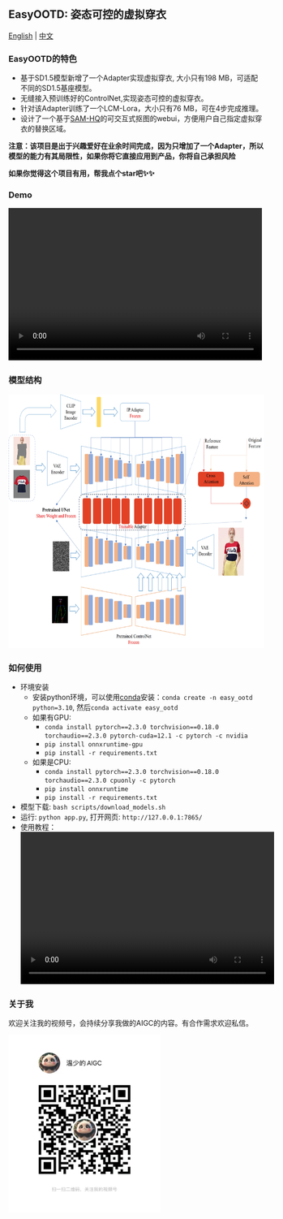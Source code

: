 ## EasyOOTD: 姿态可控的虚拟穿衣
<a href="README.md">English</a> | <a href="README_CN.md">中文</a>

### EasyOOTD的特色
* 基于SD1.5模型新增了一个Adapter实现虚拟穿衣, 大小只有198 MB，可适配不同的SD1.5基座模型。
* 无缝接入预训练好的ControlNet,实现姿态可控的虚拟穿衣。
* 针对该Adapter训练了一个LCM-Lora，大小只有76 MB，可在4步完成推理。
* 设计了一个基于[SAM-HQ](https://github.com/SysCV/sam-hq)的可交互式抠图的webui，方便用户自己指定虚拟穿衣的替换区域。

**注意：该项目是出于兴趣爱好在业余时间完成，因为只增加了一个Adapter，所以模型的能力有其局限性，如果你将它直接应用到产品，你将自己承担风险**

**如果你觉得这个项目有用，帮我点个star吧✨✨**

### Demo
<video src="https://github.com/user-attachments/assets/716d61a7-41ae-483a-874d-ea1bf345bd1a" controls="controls" width="500" height="300">您的浏览器不支持播放该视频！</video>

### 模型结构
<img src="assets/introductions/model.jpg" alt="视频号" width="768" height="500">

### 如何使用
* 环境安装
  * 安装python环境，可以使用[conda](https://github.com/conda-forge/miniforge)安装：`conda create -n easy_ootd python=3.10`, 然后`conda activate easy_ootd`
  * 如果有GPU:
    * `conda install pytorch==2.3.0 torchvision==0.18.0 torchaudio==2.3.0 pytorch-cuda=12.1 -c pytorch -c nvidia`
    * `pip install onnxruntime-gpu`
    * `pip install -r requirements.txt`
  * 如果是CPU:
    * `conda install pytorch==2.3.0 torchvision==0.18.0 torchaudio==2.3.0 cpuonly -c pytorch`
    * `pip install onnxruntime`
    * `pip install -r requirements.txt`
* 模型下载: `bash scripts/download_models.sh`
* 运行: `python app.py`, 打开网页: `http://127.0.0.1:7865/`
* 使用教程：
<video src="https://github.com/user-attachments/assets/716d61a7-41ae-483a-874d-ea1bf345bd1a" controls="controls" width="500" height="300">您的浏览器不支持播放该视频！</video>


### 关于我
欢迎关注我的视频号，会持续分享我做的AIGC的内容。有合作需求欢迎私信。

<img src="assets/introductions/shipinhao.jpg" alt="视频号" width="300" height="350">